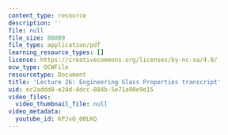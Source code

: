 ```yaml
---
content_type: resource
description: ''
file: null
file_size: 86009
file_type: application/pdf
learning_resource_types: []
license: https://creativecommons.org/licenses/by-nc-sa/4.0/
ocw_type: OCWFile
resourcetype: Document
title: 'Lecture 26: Engineering Glass Properties transcript'
uid: ec2addd8-e24d-4dcc-884b-5e71a90e9e15
video_files:
  video_thumbnail_file: null
video_metadata:
  youtube_id: KPJvO_00LKQ
---
```

